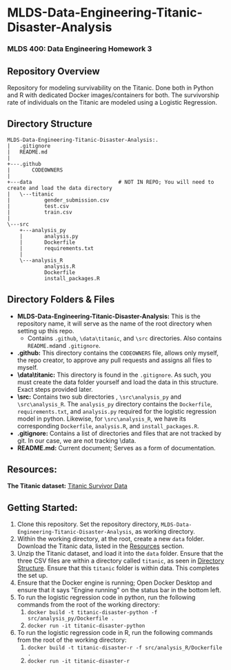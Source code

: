 # MLDS-Data-Engineering-Titanic-Disaster-Analysis

### MLDS 400: Data Engineering Homework 3

## Repository Overview
Repository for modeling survivability on the Titanic. Done both in Python and R with dedicated Docker images/containers for both. The survivorship rate of 
individuals on the Titanic are modeled using a Logistic Regression.

## Directory Structure
```
MLDS-Data-Engineering-Titanic-Disaster-Analysis:.
|   .gitignore
|   README.md
|
+---.github
|       CODEOWNERS
|
+---data                            # NOT IN REPO; You will need to create and load the data directory
|   \---titanic
|           gender_submission.csv
|           test.csv
|           train.csv
|
\---src
    +---analysis_py
    |       analysis.py
    |       Dockerfile
    |       requirements.txt
    |
    \---analysis_R
            analysis.R
            Dockerfile
            install_packages.R
```

## Directory Folders & Files
- **MLDS-Data-Engineering-Titanic-Disaster-Analysis:** This is the repository name, it will serve as the name of the root directory when setting up this repo.
    - Contains `.github`, `\data\titanic`, and `\src` directories. Also contains `README.md`and `.gitignore`.
- **.github:** This directory contains the `CODEOWNERS` file, allows only myself, the repo creator, to approve any pull requests and assigns all files to myself.
- **\data\titanic:** This directory is found in the `.gitignore`. As such, you must create the data folder yourself and load the data in this structure. Exact steps provided later.
- **\src:** Contains two sub directories , `\src\analysis_py` and `\src\analysis_R`. The `analysis_py` directory contains the `Dockerfile`, `requirements.txt`, and `analysis.py` required for the logistic regression model in python. Likewise, for `\src\analysis_R`, we have its corresponding `Dockerfile`, `analysis.R`, and `install_packages.R`.
- **.gitignore:** Contains a list of directories and files that are not tracked by git. In our case, we are not tracking \data. 
- **README.md:** Current document; Serves as a form of documentation.

## Resources:
**The Titanic dataset:** [Titanic Survivor Data](https://www.kaggle.com/competitions/titanic/data) 

## Getting Started:
1. Clone this repository. Set the repository directory, `MLDS-Data-Engineering-Titanic-Disaster-Analysis`, as working directory.
2. Within the working directory, at the root, create a new `data` folder. Download the Titanic data, listed in the [Resources](#resources) section.
3. Unzip the Titanic dataset, and load it into the `data` folder. Ensure that the three CSV files are within a directory called `titanic`, as seen in [Directory Structure](#directory-structure). Ensure that this `titanic` folder is within data. This completes the set up.
4. Ensure that the Docker engine is running; Open Docker Desktop and ensure that it says "Engine running" on the status bar in the bottom left. 
5. To run the logistic regression code in python, run the following commands from the root of the working directory:
    1. `docker build -t titanic-disaster-python -f src/analysis_py/Dockerfile .`
    2. `docker run -it titanic-disaster-python`
6. To run the logistic regression code in R, run the following commands from the root of the working directory:
    1. `docker build -t titanic-disaster-r -f src/analysis_R/Dockerfile .`
    2. `docker run -it titanic-disaster-r`